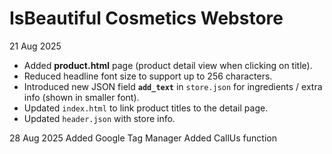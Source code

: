 # IsBeautiful Cosmetics Webstore
21 Aug 2025
* Added **product.html** page (product detail view when clicking on title).
* Reduced headline font size to support up to 256 characters.
* Introduced new JSON field **`add_text`** in `store.json` for ingredients / extra info (shown in smaller font).
* Updated `index.html` to link product titles to the detail page.
* Updated `header.json` with store info.

28 Aug 2025
Added Google Tag Manager
Added CallUs function
